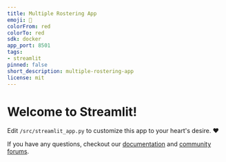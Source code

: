 ```yaml
---
title: Multiple Rostering App
emoji: 🚀
colorFrom: red
colorTo: red
sdk: docker
app_port: 8501
tags:
- streamlit
pinned: false
short_description: multiple-rostering-app
license: mit
---
```


# Welcome to Streamlit!

Edit `/src/streamlit_app.py` to customize this app to your heart's desire. :heart:

If you have any questions, checkout our [documentation](https://docs.streamlit.io) and [community
forums](https://discuss.streamlit.io).
